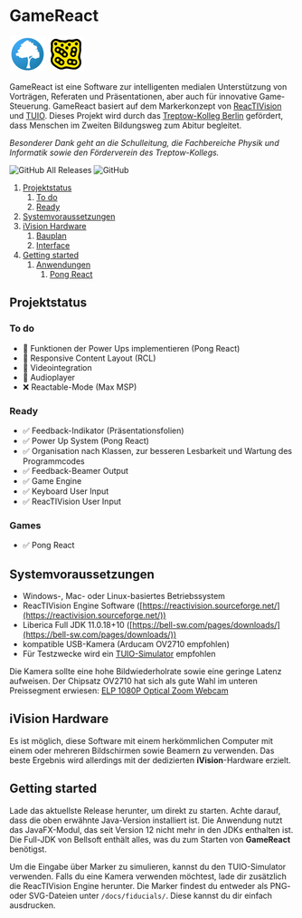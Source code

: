 # GameReact
![tk.png](./docs/assets/images/tk.png) ![reactable.png](./docs/assets/images/reactable.png)

GameReact ist eine Software zur intelligenten medialen
Unterstützung von Vorträgen, Referaten und Präsentationen,
aber auch für innovative Game-Steuerung.
GameReact basiert auf dem Markerkonzept von
[ReacTIVision](https://reactivision.sourceforge.net/)
und
[TUIO](https://tuio.org).
Dieses Projekt wird durch das [Treptow-Kolleg Berlin](https://www.treptow-kolleg.de)
gefördert, dass Menschen im Zweiten Bildungsweg zum Abitur begleitet.

*Besonderer Dank geht an die Schulleitung, die Fachbereiche Physik und Informatik sowie
den Förderverein des Treptow-Kollegs.*

![GitHub All Releases](https://img.shields.io/github/downloads/btinet/GameReact/total?style=rounded)
![GitHub](https://img.shields.io/github/license/btinet/GameReact)

1. [Projektstatus](#projektstatus)
   1. [To do](#to-do)
   2. [Ready](#ready)
2. [Systemvoraussetzungen](#systemvoraussetzungen)
3. [iVision Hardware](#ivision-hardware)
   1. [Bauplan](./docs/hardware.md#ivision-hardware)
   2. [Interface](./docs/hardware.md#ivision-hardware)
4. [Getting started](#getting-started)
   1. [Anwendungen](./docs/demo_applications.md#beispielanwendungen)
      1. [Pong React](./docs/demo_applications.md#pong-react)

## Projektstatus

### To do

- 🚧 Funktionen der Power Ups implementieren (Pong React)
- 🚧 Responsive Content Layout (RCL)
- 🚧 Videointegration
- 🚧 Audioplayer
- ❌ Reactable-Mode (Max MSP)

### Ready

- ✅ Feedback-Indikator (Präsentationsfolien)
- ✅ Power Up System (Pong React)
- ✅ Organisation nach Klassen, zur besseren Lesbarkeit und Wartung des Programmcodes
- ✅ Feedback-Beamer Output
- ✅ Game Engine
- ✅ Keyboard User Input
- ✅ ReacTIVision User Input

### Games

- ✅ Pong React

## Systemvoraussetzungen

- Windows-, Mac- oder Linux-basiertes Betriebssystem
- ReacTIVision Engine Software ([https://reactivision.sourceforge.net/](https://reactivision.sourceforge.net/))
- Liberica Full JDK 11.0.18+10 ([https://bell-sw.com/pages/downloads/](https://bell-sw.com/pages/downloads/))
- kompatible USB-Kamera (Arducam OV2710 empfohlen)
- Für Testzwecke wird ein [TUIO-Simulator](http://prdownloads.sourceforge.net/reactivision/TUIO_Simulator-1.4.zip?download) empfohlen

Die Kamera sollte eine hohe Bildwiederholrate sowie eine geringe Latenz aufweisen. Der Chipsatz OV2710 hat sich als gute Wahl im unteren Preissegment erwiesen:
[ELP 1080P Optical Zoom Webcam](https://www.amazon.de/gp/product/B019BTCBSE/ref=ppx_yo_dt_b_asin_title_o00?ie=UTF8&psc=1)

## iVision Hardware

Es ist möglich, diese Software mit einem herkömmlichen Computer mit einem
oder mehreren Bildschirmen sowie Beamern zu verwenden. Das beste Ergebnis
wird allerdings mit der dedizierten **iVision**-Hardware erzielt.

## Getting started

Lade das aktuellste Release herunter, um direkt zu starten. Achte darauf,
dass die oben erwähnte Java-Version installiert ist. Die Anwendung
nutzt das JavaFX-Modul, das seit Version 12 nicht mehr in den JDKs
enthalten ist. Die Full-JDK von Bellsoft enthält alles, was du zum
Starten von **GameReact** benötigst.

Um die Eingabe über Marker zu simulieren, kannst du den TUIO-Simulator
verwenden. Falls du eine Kamera verwenden möchtest, lade dir zusätzlich die
ReacTIVision Engine herunter. Die Marker findest du entweder als PNG-
oder SVG-Dateien unter ```/docs/fiducials/```. Diese kannst du dir
einfach ausdrucken.
